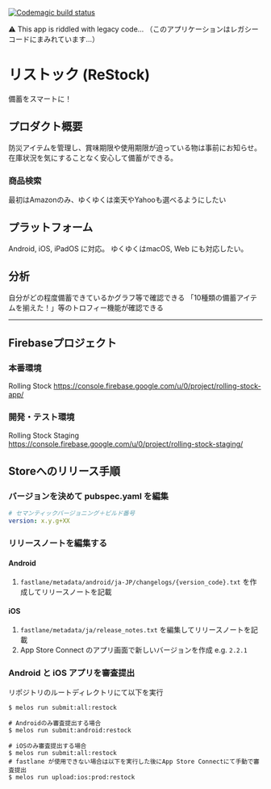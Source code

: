 [![Codemagic build status](https://api.codemagic.io/apps/5ef7faee1aafca24b0a88384/5ef7faee1aafca24b0a88383/status_badge.svg)](https://codemagic.io/apps/5ef7faee1aafca24b0a88384/5ef7faee1aafca24b0a88383/latest_build)

⚠️ This app is riddled with legacy code...
（このアプリケーションはレガシーコードにまみれています…）

# リストック (ReStock)

備蓄をスマートに！

## プロダクト概要
防災アイテムを管理し、賞味期限や使用期限が迫っている物は事前にお知らせ。在庫状況を気にすることなく安心して備蓄ができる。

### 商品検索
最初はAmazonのみ、ゆくゆくは楽天やYahooも選べるようにしたい

## プラットフォーム
Android, iOS, iPadOS に対応。
ゆくゆくはmacOS, Web にも対応したい。

## 分析
自分がどの程度備蓄できているかグラフ等で確認できる
「10種類の備蓄アイテムを揃えた！」等のトロフィー機能が確認できる

---

## Firebaseプロジェクト

### 本番環境
Rolling Stock
https://console.firebase.google.com/u/0/project/rolling-stock-app/

### 開発・テスト環境
Rolling Stock Staging
https://console.firebase.google.com/u/0/project/rolling-stock-staging/

## Storeへのリリース手順

### バージョンを決めて pubspec.yaml を編集

```yaml
# セマンティックバージョニング＋ビルド番号
version: x.y.g+XX
```

### リリースノートを編集する
#### Android
1. `fastlane/metadata/android/ja-JP/changelogs/{version_code}.txt` を作成してリリースノートを記載

#### iOS
1. `fastlane/metadata/ja/release_notes.txt` を編集してリリースノートを記載
1. App Store Connect のアプリ画面で新しいバージョンを作成 e.g. `2.2.1`

### Android と iOS アプリを審査提出
リポジトリのルートディレクトリにて以下を実行
```
$ melos run submit:all:restock

# Androidのみ審査提出する場合
$ melos run submit:android:restock

# iOSのみ審査提出する場合
$ melos run submit:all:restock
# fastlane が使用できない場合は以下を実行した後にApp Store Connectにて手動で審査提出
$ melos run upload:ios:prod:restock
```
